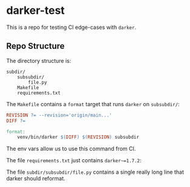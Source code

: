 # darker-test

This is a repo for testing CI edge-cases with `darker`.

## Repo Structure

The directory structure is:

```
subdir/
    subsubdir/
        file.py
    Makefile
    requirements.txt
```

The `Makefile` contains a `format` target that runs `darker` on `subsubdir/`:

```makefile
REVISION ?= --revision='origin/main...'
DIFF ?=

format:
	venv/bin/darker $(DIFF) $(REVISION) subsubdir
```

The env vars allow us to use this command from CI.

The file `requirements.txt` just contains `darker~=1.7.2`:

The file `subdir/subsubdir/file.py` contains a single really long line that darker should reformat.
